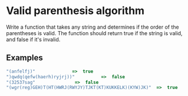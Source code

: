 # Valid parenthesis algorithm

Write a function that takes any string and determines if the order of the parentheses is valid. The function should return true if the string is valid, and false if it's invalid.

## Examples

```js
"(anfelfj)"              =>  true
")qwdq(qefw(haerh)ryjrj))"          =>  false
"(32537sag"               =>  false
"(wgr(reg)GEH)T(HT(HWRJ(RWYJY)TJKT(KT)KUKKELK)(KYW)JK)"  =>  true
```
